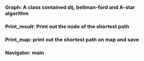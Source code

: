 ### Graph: A class contained dij, bellman-ford and A-star algorithm
### Print_result: Print out the node of the shortest path
### Print_map: print out the shortest path on map and save
### Navigator: main

